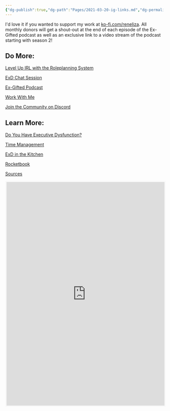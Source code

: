 ```yaml
---
{"dg-publish":true,"dg-path":"Pages/2021-03-20-ig-links.md","dg-permalink":"links","permalink":"/links/","title":"Social Links","noteIcon":"","created":"","updated":"2023-08-03T17:08:26.550-04:00"}
---
```



I'd love it if you wanted to support my work at [ko-fi.com/reneliza](http://ko-fi.com/reneliza). All monthly donors will get a shout-out at the end of each episode of the Ex-Gifted podcast as well as an exclusive link to a video stream of the podcast starting with season 2!

## Do More:

[Level Up IRL with the Roleplanning System](https://ko-fi.com/reneliza/shop)

[ExD Chat Session](https://tidycal.com/chaoticorganized)

[Ex-Gifted Podcast](https://chaoticorganized.com/exgifted/)

[Work With Me](https://chaoticorganized.com/work-with-me/)

[Join the Community on Discord](https://discord.gg/X27KfAZGTD)

## Learn More:

[Do You Have Executive Dysfunction?](https://chaoticorganized.com/what-is-executive-dysfunction/)

[Time Management](https://chaoticorganized.com/time-management-for-executive-dysfunction/)

[ExD in the Kitchen](https://chaoticorganized.com/kitchen/)

[Rocketbook](https://chaoticorganized.com/?s=rocketbook)

[Sources](https://chaoticorganized.com/sources)

<iframe src="https://ko-fi.com/reneliza/?hidefeed=true&amp;widget=true&amp;embed=true&amp;preview=true" style="border:none;width:100%;padding:4px;background:#f9f9f9;" height="712" title="reneliza"></iframe>

